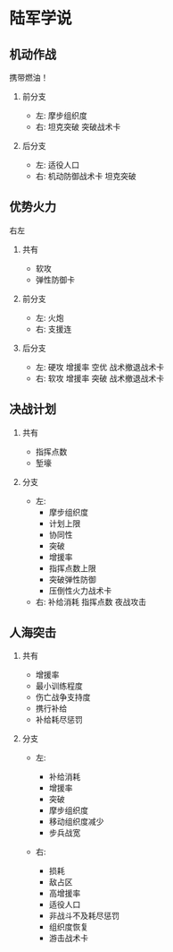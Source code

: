 # 陆军学说

## 机动作战

携带燃油！

1. 前分支
   - 左: 摩步组织度
   - 右: 坦克突破 突破战术卡

2. 后分支
   - 左: 适役人口
   - 右: 机动防御战术卡 坦克突破

## 优势火力

右左

1. 共有
   - 软攻
   - 弹性防御卡

2. 前分支
   - 左: 火炮
   - 右: 支援连

3. 后分支
   - 左: 硬攻 增援率 空优 战术撤退战术卡
   - 右: 软攻 增援率 突破 战术撤退战术卡

## 决战计划

1. 共有
   - 指挥点数
   - 堑壕

2. 分支
   - 左:
     - 摩步组织度
     - 计划上限
     - 协同性
     - 突破
     - 增援率
     - 指挥点数上限
     - 突破弹性防御
     - 压倒性火力战术卡
   - 右: 补给消耗 指挥点数 夜战攻击

## 人海突击

1. 共有
   - 增援率
   - 最小训练程度
   - 伤亡战争支持度
   - 携行补给
   - 补给耗尽惩罚

2. 分支
   - 左:
     - 补给消耗
     - 增援率
     - 突破
     - 摩步组织度
     - 移动组织度减少
     - 步兵战宽

   - 右:
     - 损耗
     - 敌占区
     - 高增援率
     - 适役人口
     - 非战斗不及耗尽惩罚
     - 组织度恢复
     - 游击战术卡
